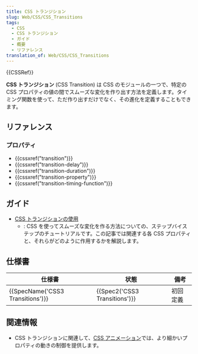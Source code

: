 ```yaml
---
title: CSS トランジション
slug: Web/CSS/CSS_Transitions
tags:
  - CSS
  - CSS トランジション
  - ガイド
  - 概要
  - リファレンス
translation_of: Web/CSS/CSS_Transitions
---
```

{{CSSRef}}

**CSS トランジション** (CSS Transition) は CSS のモジュールの一つで、特定の CSS プロパティの値の間でスムーズな変化を作り出す方法を定義します。タイミング関数を使って、ただ作り出すだけでなく、その進化を定義することもできます。

## リファレンス

### プロパティ

- {{cssxref("transition")}}
- {{cssxref("transition-delay")}}
- {{cssxref("transition-duration")}}
- {{cssxref("transition-property")}}
- {{cssxref("transition-timing-function")}}

## ガイド

- [CSS トランジションの使用](/ja/docs/Web/CSS/CSS_Transitions/Using_CSS_transitions)
  - : CSS を使ってスムーズな変化を作る方法についての、ステップバイステップのチュートリアルです。この記事では関連する各 CSS プロパティと、それらがどのように作用するかを解説します。

## 仕様書

| 仕様書                           | 状態                          | 備考     |
| -------------------------------- | ----------------------------- | -------- |
| {{SpecName('CSS3 Transitions')}} | {{Spec2('CSS3 Transitions')}} | 初回定義 |

## 関連情報

- CSS トランジションに関連して、[CSS アニメーション](/ja/docs/Web/CSS/CSS_Animations)では、より細かいプロパティの動きの制御を提供します。
